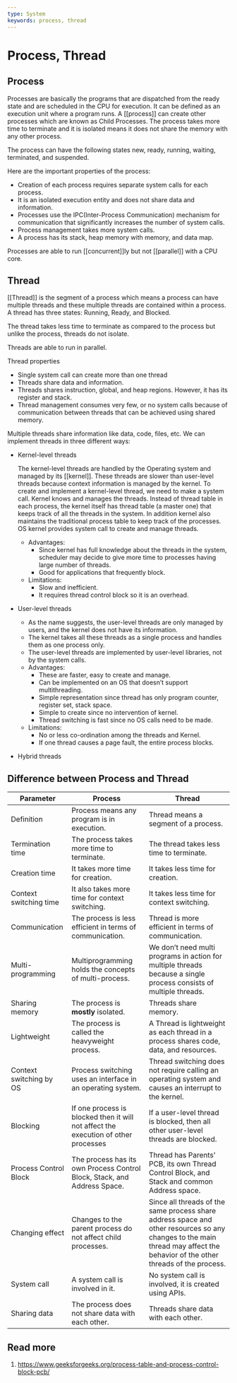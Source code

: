 ```yaml
---
type: System
keywords: process, thread
---
```

# Process, Thread

## Process

Processes are basically the programs that are dispatched from the ready state and are scheduled in the CPU for execution. It can be defined as an execution unit where a program runs. A [[process]] can create other processes which are known as Child Processes. The process takes more time to terminate and it is isolated means it does not share the memory with any other process.

The process can have the following states new, ready, running, waiting, terminated, and suspended. 

Here are the important properties of the process:
- Creation of each process requires separate system calls for each process.
- It is an isolated execution entity and does not share data and information.
- Processes use the IPC(Inter-Process Communication) mechanism for communication that significantly increases the number of system calls.
- Process management takes more system calls.
- A process has its stack, heap memory with memory, and data map.

Processes are able to run [[concurrent]]ly but not [[parallel]] with a CPU core.

## Thread

[[Thread]] is the segment of a process which means a process can have multiple threads and these multiple threads are contained within a process. A thread has three states: Running, Ready, and Blocked.

The thread takes less time to terminate as compared to the process but unlike the process, threads do not isolate. 

Threads are able to run in parallel.

Thread properties
- Single system call can create more than one thread
- Threads share data and information.
- Threads shares instruction, global, and heap regions. However, it has its register and stack.
- Thread management consumes very few, or no system calls because of communication between threads that can be achieved using shared memory.

Multiple threads share information like data, code, files, etc. We can implement threads in three different ways:
- Kernel-level threads
  
    The kernel-level threads are handled by the Operating system and managed by its [[kernel]]. These threads are slower than user-level threads because context information is managed by the kernel. To create and implement a kernel-level thread, we need to make a system call. Kernel knows and manages the threads. Instead of thread table in each process, the kernel itself has thread table (a master one) that keeps track of all the threads in the system. In addition kernel also maintains the traditional process table to keep track of the processes. OS kernel provides system call to create and manage threads.
  - Advantages:
    - Since kernel has full knowledge about the threads in the system, scheduler may decide to give more time to processes having large number of threads.
    - Good for applications that frequently block.
  - Limitations:
    - Slow and inefficient.
    - It requires thread control block so it is an overhead.

- User-level threads
  
  - As the name suggests, the user-level threads are only managed by users, and the kernel does not have its information.
  - The kernel takes all these threads as a single process and handles them as one process only.
  - The user-level threads are implemented by user-level libraries, not by the system calls.
  - Advantages:
    - These are faster, easy to create and manage.
    - Can be implemented on an OS that doesn’t support multithreading.
    - Simple representation since thread has only program counter, register set, stack space.
    - Simple to create since no intervention of kernel.
    - Thread switching is fast since no OS calls need to be made. 
  - Limitations:
    - No or less co-ordination among the threads and Kernel.
    - If one thread causes a page fault, the entire process blocks.

- Hybrid threads

## Difference between Process and Thread

|        Parameter        |                                      Process                                       |                                                                                    Thread                                                                                    |
| ----------------------- | ---------------------------------------------------------------------------------- | ---------------------------------------------------------------------------------------------------------------------------------------------------------------------------- |
| Definition              | Process means any program is in execution.                                         | Thread means a segment of a process.                                                                                                                                         |
| Termination time        | The process takes more time to terminate.                                          | The thread takes less time to terminate.                                                                                                                                     |
| Creation time           | It takes more time for creation.                                                   | It takes less time for creation.                                                                                                                                             |
| Context switching time  | It also takes more time for context switching.                                     | It takes less time for context switching.                                                                                                                                    |
| Communication           | The process is less efficient in terms of communication.                           | Thread is more efficient in terms of communication.                                                                                                                          |
| Multi-programming       | Multiprogramming holds the concepts of multi-process.                              | We don’t need multi programs in action for multiple threads because a single process consists of multiple threads.                                                           |
| Sharing memory          | The process is **mostly** isolated.                                                | Threads share memory.                                                                                                                                                        |
| Lightweight             | The process is called the heavyweight process.                                     | A Thread is lightweight as each thread in a process shares code, data, and resources.                                                                                        |
| Context switching by OS | Process switching uses an interface in an operating system.                        | Thread switching does not require calling an operating system and causes an interrupt to the kernel.                                                                         |
| Blocking                | If one process is blocked then it will not affect the execution of other processes | If a user-level thread is blocked, then all other user-level threads are blocked.                                                                                            |
| Process Control Block   | The process has its own Process Control Block, Stack, and Address Space.           | Thread has Parents’ PCB, its own Thread Control Block, and Stack and common Address space.                                                                                   |
| Changing effect         | Changes to the parent process do not affect child processes.                       | Since all threads of the same process share address space and other resources so any changes to the main thread may affect the behavior of the other threads of the process. |
| System call             | A system call is involved in it.                                                   | No system call is involved, it is created using APIs.                                                                                                                        |
| Sharing data            | The process does not share data with each other.                                   | Threads share data with each other.                                                                                                                                          |

## Read more

1. https://www.geeksforgeeks.org/process-table-and-process-control-block-pcb/